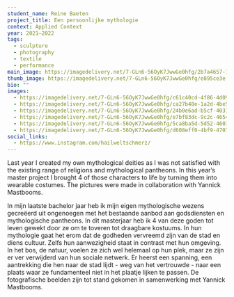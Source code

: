 ```yaml
---
student_name: Reine Baeten
project_title: Een persoonlijke mythologie
context: Applied Context
year: 2021—2022
tags:
  - sculpture
  - photography
  - textile
  - performance
main_image: https://imagedelivery.net/7-GLn6-56OyK7JwwGe0hfg/2b7a4657-195b-47f7-d594-9ba6b4869400
thumb_image: https://imagedelivery.net/7-GLn6-56OyK7JwwGe0hfg/e895ce3e-0532-4911-bce0-bd77ee135c00
bio: ""
images:
  - https://imagedelivery.net/7-GLn6-56OyK7JwwGe0hfg/c61c40cd-4f86-4d09-4957-56bbca373f00
  - https://imagedelivery.net/7-GLn6-56OyK7JwwGe0hfg/ca27b48e-1a2d-4be5-86c9-99bc1d68a500
  - https://imagedelivery.net/7-GLn6-56OyK7JwwGe0hfg/24b0e6ad-b5cf-4031-5339-be236b51f800
  - https://imagedelivery.net/7-GLn6-56OyK7JwwGe0hfg/e7bf83dc-9c2c-4654-0a8c-91fe7a369200
  - https://imagedelivery.net/7-GLn6-56OyK7JwwGe0hfg/5ca8ba5d-5d52-4601-697b-522372b14400
  - https://imagedelivery.net/7-GLn6-56OyK7JwwGe0hfg/d608eff0-4bf9-4707-12dc-9f0aa1df1c00
social_links:
  - https://www.instagram.com/hailweltschmerz/
---
```

Last year I created my own mythological deities as I was not satisfied with the existing range of religions and mythological pantheons. In this year’s master project I brought 4 of those characters to life by turning them into wearable costumes. The pictures were made in collaboration with Yannick Mastbooms.

In mijn laatste bachelor jaar heb ik mijn eigen mythologische wezens gecreëerd uit ongenoegen met het bestaande aanbod aan godsdiensten en mythologische pantheons. In dit masterjaar heb ik 4 van deze goden tot leven gewekt door ze om te toveren tot draagbare kostuums. In hun mythologie gaat het erom dat de godheden vervreemd zijn van de stad en diens cultuur. Zelfs hun aanwezigheid staat in contrast met hun omgeving. In het bos, de natuur, voelen ze zich wel helemaal op hun plek, maar ze zijn er ver verwijderd van hun sociale netwerk. Er heerst een spanning, een aantrekking die hen naar de stad lijdt - weg van het vertrouwde - naar een plaats waar ze fundamenteel niet in het plaatje lijken te passen. De fotografische beelden zijn tot stand gekomen in samenwerking met Yannick Mastbooms.